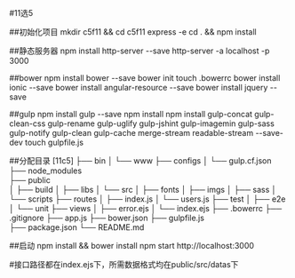 #11选5

##初始化项目
	mkdir c5f11 && cd c5f11 
	express -e
	cd . && npm install

##静态服务器
	npm install http-server --save
	http-server -a localhost -p 3000

##bower 
	npm install bower --save
	bower init
	touch .bowerrc
	bower install ionic --save
	bower install angular-resource --save
	bower install jquery --save

##gulp
	npm install gulp --save
	npm install npm install gulp-concat gulp-clean-css gulp-rename gulp-uglify gulp-jshint gulp-imagemin gulp-sass gulp-notify gulp-clean gulp-cache merge-stream readable-stream --save-dev
	touch gulpfile.js

##分配目录
	[11c5]
	    ├── bin
	    │   └── www
	    ├── configs 
	    │   └── gulp.cf.json
	    ├── node_modules                                                                      
	    ├── public                                        
	    │   ├── build
	    │   ├── libs
	    │   └── src
	    │       ├── fonts
	    │       ├── imgs
	    │       ├── sass
	    │       └── scripts
	    ├── routes
	    │   ├── index.js
	    │   └── users.js
	    ├── test
	    │   ├── e2e
	    │   └── unit
	    ├── views
	    │   ├── error.ejs
	    │   └── index.ejs
	    ├── .bowerrc
	    ├── .gitignore
	    ├── app.js
	    ├── bower.json
	    ├── gulpfile.js                                       
	    ├── package.json
	    └── README.md

##启动
	npm install && bower install
	npm start
	http://localhost:3000


#接口路径都在index.ejs下，所需数据格式均在public/src/datas下